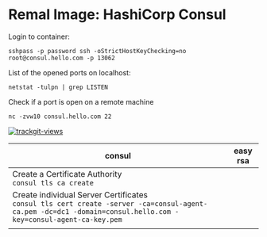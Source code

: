 # Remal Image: HashiCorp Consul

Login to container:
~~~
sshpass -p password ssh -oStrictHostKeyChecking=no root@consul.hello.com -p 13062
~~~

List of the opened ports on localhost:
~~~
netstat -tulpn | grep LISTEN
~~~

Check if a port is open on a remote machine
~~~
nc -zvw10 consul.hello.com 22
~~~

<a href="https://trackgit.com">
  <img src="https://us-central1-trackgit-analytics.cloudfunctions.net/token/ping/lcfhkdub7k2lpj33n2cl" alt="trackgit-views" />
</a>

| consul                                                                                                                                                           | easy rsa |
|------------------------------------------------------------------------------------------------------------------------------------------------------------------|----------|
| Create a Certificate Authority<br/>`consul tls ca create`                                                                                                        |          |
| Create individual Server Certificates<br/>`consul tls cert create -server -ca=consul-agent-ca.pem -dc=dc1 -domain=consul.hello.com -key=consul-agent-ca-key.pem` |          |
|                                                                                                                                                                  |          |

